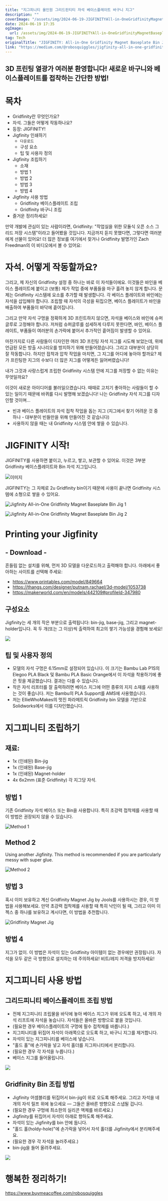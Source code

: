```yaml
---
title: "지그피니티 올인원 그리드핀티티 자석 베이스플레이트 바구니 지그"
description: ""
coverImage: "/assets/img/2024-06-19-JIGFINITYAll-in-OneGridfinityMagnetBaseplateBinJig_0.png"
date: 2024-06-19 17:35
ogImage: 
  url: /assets/img/2024-06-19-JIGFINITYAll-in-OneGridfinityMagnetBaseplateBinJig_0.png
tag: Tech
originalTitle: "JIGFINITY: All-in-One Gridfinity Magnet Baseplate Bin Jig"
link: "https://medium.com/@robosquiggles/jigfinity-all-in-one-gridfinity-magnet-baseplate-bin-jig-f25ed1b9f9ad"
---
```



## 3D 프린팅 열광가 여러분 환영합니다! 새로운 바구니와 베이스플레이트를 접착하는 간단한 방법!

# 목차

- Gridfinity란 무엇인가요?
- 자석. 그들은 어떻게 작동하나요?
- 등장: JIGFINITY!
- Jigfinity 인쇄하기
  - `다운로드`
  - 구성 요소
  - 팁 및 사용자 정의
- Jigfinity 조립하기
  - 소재
  - 방법 1
  - 방법 2
  - 방법 3
  - 방법 4
- Jigfinity 사용 방법
  - Gridfinity 베이스플레이트 조립
  - Gridfinity 바구니 조립
- 즐거운 정리하세요!

<div class="content-ad"></div>

만약 개발에 관심이 있는 사람이라면, Gridfinity: "작업실을 위한 모듈식 오픈 소스 그리드 저장 시스템"이라고 들어봤을 것입니다. 지금까지 듣지 못했다면, 그렇다면 여러분에게 선물이 있어요! 더 많은 정보를 여기에서 찾거나 Gridfinity 발명가인 Zach Freedman의 이 비디오에서 볼 수 있어요:

# 자석. 어떻게 작동할까요?

그리고, 제 자신의 Gridfinity 설정 중 하나는 바로 이 자석들이에요. 이것들은 바인을 베이스 플레이트에 붙이고 (보통) 제가 작업 중에 부품들을 마구 흘려 놓지 않게 합니다. 문제는 Gridfinity 시스템에 요소를 추가할 때 발생합니다. 각 베이스 플레이트와 바인에는 자석을 삽입해야 합니다. 조립할 때 자석의 극성을 뒤집으면, 베이스 플레이트가 바인을 배출하여 부품들이 바닥에 흩어집니다.

그리고 만약 자석 구멍을 정확하게 3D 프린트하지 않으면, 자석을 베이스와 바인에 슈퍼글루로 고정해야 합니다. 저처럼 슈퍼글루를 섬세하게 다루지 못한다면, 바인, 베이스 플레이트, 부품들이 여러분의 손가락에 붙어서 추가적인 흩어짐이 발생할 수 있어요.

<div class="content-ad"></div>

마찬가지로 다른 사람들이 디자인한 여러 3D 프린팅 자석 지그를 시도해 보았는데, 위에 언급된 모든 방출 시나리오를 방지하기 위해 만들어졌습니다. 그리고 대부분이 상당히 잘 작동합니다. 하지만 접착과 압착 작업을 마치면, 그 지그를 어디에 놓아야 할까요? 제가 프린팅한 지그의 수보다 더 많은 지그를 어떻게든 잃어버렸습니다!

내가 그것과 사랑스럽게 조립한 Gridfinity 시스템 안에 지그를 저장할 수 없는 이유는 무엇일까요?

이것이 새로운 아이디어를 불러일으켰습니다. 때때로 고치기 좋아하는 사람들이 할 수 있는 일이기 때문에 바퀴를 다시 발명해 보겠습니다! 나는 Gridfinity 자석 지그를 디자인할 것이며...

- 빈과 베이스 플레이트의 자석 접착 작업을 돕는 지그 (지그에서 찾기 어려운 것 중 하나 - 대부분이 빈들만을 위해 만들어진 것 같습니다)
- 사용하지 않을 때는 내 Gridfinity 시스템 안에 쌓을 수 있습니다.

<div class="content-ad"></div>

# JIGFINITY 시작!

JIGFINITY를 사용하면 붙이고, 누르고, 쌓고, 보관할 수 있어요. 이것은 3부분 Gridfinity 베이스플레이트와 Bin 자석 지그입니다.

![이미지](/assets/img/2024-06-19-JIGFINITYAll-in-OneGridfinityMagnetBaseplateBinJig_0.png)

JIGFINITY는 그 자체로 2u Gridfinity bin이기 때문에 사용이 끝나면 Gridfinity 시스템에 소형으로 쌓을 수 있어요.

<div class="content-ad"></div>


![Jigfinity All-in-One Gridfinity Magnet Baseplate Bin Jig 1](/assets/img/2024-06-19-JIGFINITYAll-in-OneGridfinityMagnetBaseplateBinJig_1.png)

![Jigfinity All-in-One Gridfinity Magnet Baseplate Bin Jig 2](/assets/img/2024-06-19-JIGFINITYAll-in-OneGridfinityMagnetBaseplateBinJig_2.png)

# Printing your Jigfinity

## - Download -


<div class="content-ad"></div>

흔들림 없는 설치를 위해, 먼저 3D 모델을 다운로드하고 출력해야 합니다. 아래에서 좋아하는 사이트를 선택해 주세요:

- https://www.printables.com/model/849664
- https://thangs.com/designer/putnam.rachael/3d-model/1053738
- https://makerworld.com/en/models/442109#profileId-347980

## 구성요소

Jigfinity는 세 개의 작은 부분으로 출력됩니다: bin-jig, base-jig, 그리고 magnet-holder입니다. 꼭 두 개(또는 그 이상)씩 출력하여 최고의 쌓기 가능성을 경험해 보세요!

<div class="content-ad"></div>

<img src="/assets/img/2024-06-19-JIGFINITYAll-in-OneGridfinityMagnetBaseplateBinJig_3.png" />

## 팁 및 사용자 정의

- 모델의 자석 구멍은 6.15mm로 설정되어 있습니다. 이 크기는 Bambu Lab P1S의 Elegoo PLA Black 및 Bambu PLA Basic Orange에서 이 자석을 착용하기에 좋은 핏을 제공했습니다. 결과는 다를 수 있습니다.
- 작은 자석 리프터를 잘 출력하려면 베이스 지그에 어떤 종류의 지지 소재를 사용하는 것이 좋습니다. 저는 Bambu의 PLA Support를 AMS에 사용했습니다.
- 저는 EllieWhoMakes의 멋진 파라메트릭 Gridfinity bin 모델을 기반으로 Solidworks에서 이를 디자인했습니다.

# 지그피니티 조립하기

<div class="content-ad"></div>

## 재료:

- 1x (인쇄된) Bin-jig
- 1x (인쇄된) Base-jig
- 1x (인쇄된) Magnet-holder
- 4x 6x2mm (표준 Gridfinity) 각 지그당 자석.

## 방법 1

기존 Gridfinity 자석 베이스 또는 Bin을 사용합니다. 특히 초강력 접착제를 사용할 때 이 방법은 권장되지 않을 수 있습니다.

<div class="content-ad"></div>


![Method 1](/assets/img/2024-06-19-JIGFINITYAll-in-OneGridfinityMagnetBaseplateBinJig_4.png)

## Method 2

Using another Jigfinity. This method is recommended if you are particularly messy with super glue.

![Method 2](/assets/img/2024-06-19-JIGFINITYAll-in-OneGridfinityMagnetBaseplateBinJig_5.png)


<div class="content-ad"></div>

## 방법 3

혹시 이미 보유하고 계신 Gridfinity Magnet Jig by Jools를 사용하시는 경우, 이 방법을 사용해보세요. 만약 초강력 접착제를 사용할 때 특히 낙인이 될 때, 그리고 이미 이 젝스 중 하나를 보유하고 계시다면, 이 방법을 추천합니다.

![Gridfinity Magnet Jig](/assets/img/2024-06-19-JIGFINITYAll-in-OneGridfinityMagnetBaseplateBinJig_6.png)

## 방법 4

<div class="content-ad"></div>

지그가 없이. 이 방법은 자석이 있는 Gridfinity 아이템이 없는 경우에만 권장됩니다. 자석을 모두 같은 극 방향으로 설치하는 데 주의하세요! 비트/레지 저격을 방지하세요!

# 지그피니티 사용 방법

## 그리드피니티 베이스플레이트 조립 방법

- 전체 지그피니티 조립물을 바닥에 놓아 베이스 지그가 위에 오도록 하고, 네 개의 자석 리프트에 자석을 놓습니다. 자석들은 올바른 방향으로 붙을 것입니다.
- (필요한 경우 베이스플레이트의 구멍에 필수 접착제를 바릅니다.)
- 지그피니티를 뒤집어 자석이 아래쪽으로 오도록 하고, 바구니 지그를 제거합니다.
- 자석이 있는 지그피니티를 베이스에 넣습니다.
- "홀드 홀"에 손가락을 넣고 자석 홀더를 지그피니티에서 분리합니다.
- (필요한 경우 각 자석을 누릅니다.)
- 베이스 지그를 들어올립니다.

<div class="content-ad"></div>

<img src="/assets/img/2024-06-19-JIGFINITYAll-in-OneGridfinityMagnetBaseplateBinJig_7.png" />

## Gridfinity Bin 조립 방법

- Jigfinity 어셈블리를 뒤집어서 bin-jig이 위로 오도록 해주세요. 그리고 자석을 네 개의 자석 릴프 위에 놓으세요 — 그들은 올바른 방향으로 스냅될 겁니다.
- (필요한 경우 구멍에 최소한의 실리콘 액체를 바르세요.)
- Jigfinity를 뒤집어서 자석이 아래로 향하도록 해주세요.
- 자석이 있는 Jigfinity를 bin 안에 둡니다.
- "홀드 홀(holdy-hole)"에 손가락을 넣어서 자석 홀더를 Jigfinity에서 분리해주세요.
- (필요한 경우 각 자석을 눌러주세요.)
- bin-jig을 들어 올려주세요.

<img src="https://miro.medium.com/v2/resize:fit:292/1*vrLx3Uoc8QtMerlCbsMBBQ.gif" />

<div class="content-ad"></div>

# 행복한 정리하기!

https://www.buymeacoffee.com/robosquiggles